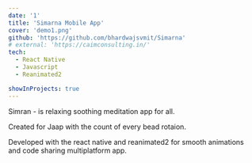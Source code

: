 ```yaml
---
date: '1'
title: 'Simarna Mobile App'
cover: 'demo1.png'
github: 'https://github.com/bhardwajsvmit/Simarna'
# external: 'https://caimconsulting.in/'
tech:
  - React Native
  - Javascript
  - Reanimated2

showInProjects: true
---
```

Simran - is relaxing soothing meditation app for all.

Created for Jaap with the count of every bead rotaion.

Developed with the react native and reanimated2 for smooth animations and code sharing multiplatform app.
